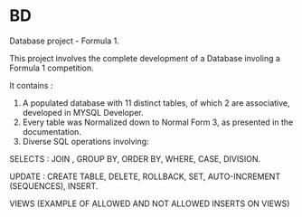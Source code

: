 # BD
Database project - Formula 1.

This project involves the complete development of a Database involing a Formula 1 competition.

It contains :

1. A populated database with 11 distinct tables, of which 2 are associative, developed in MYSQL Developer.
2. Every table was Normalized down to Normal Form 3, as presented in the documentation.
3. Diverse SQL operations involving:

SELECTS : JOIN , GROUP BY, ORDER BY, WHERE, CASE, DIVISION.

UPDATE : CREATE TABLE, DELETE, ROLLBACK, SET, AUTO-INCREMENT (SEQUENCES), INSERT.

VIEWS (EXAMPLE OF ALLOWED AND NOT ALLOWED INSERTS ON VIEWS)



